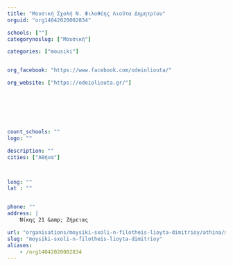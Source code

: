 ```yaml
---
title: "Μουσική Σχολή Ν. Φιλοθέης Λιούτα Δημητρίου"
orguid: "org14042020002834"

schools: [""]
categorynoslug: ["Μουσική"]

categories: ["mousiki"]


org_facebook: "https://www.facebook.com/odeioliouta/"

org_website: ["https://odeioliouta.gr/"]







count_schools: ""
logo: ""

description: ""
cities: ["Αθήνα"]



long: ""
lat : ""


phone: ""
address: |
    Νίκης 21 &amp; Ζήρειας

url: "organisations/moysiki-sxoli-n-filotheis-lioyta-dimitrioy/athina/mousiki"
slug: "moysiki-sxoli-n-filotheis-lioyta-dimitrioy"
aliases:
    - /org14042020002834
---
```



